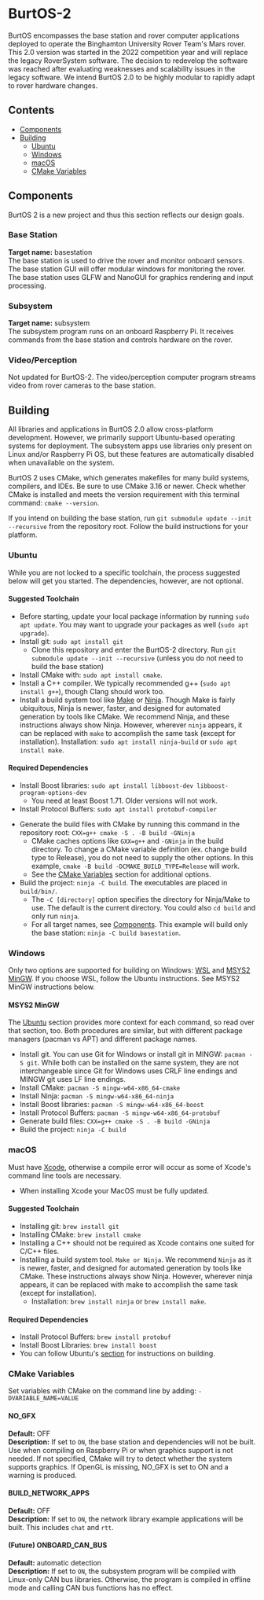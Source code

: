 # BurtOS-2
BurtOS encompasses the base station and rover computer applications deployed to operate the Binghamton University Rover Team's Mars rover. This 2.0 version was started in the 2022 competition year and will replace the legacy RoverSystem software. The decision to redevelop the software was reached after evaluating weaknesses and scalability issues in the legacy software. We intend BurtOS 2.0 to be highly modular to rapidly adapt to rover hardware changes.

## Contents
- [Components](#components)
- [Building](#building)
  - [Ubuntu](#ubuntu)
  - [Windows](#windows)
  - [macOS](#macos)
  - [CMake Variables](#cmake-variables)

## Components
BurtOS 2 is a new project and thus this section reflects our design goals.

### Base Station
**Target name:** basestation<br>
The base station is used to drive the rover and monitor onboard sensors. The base station GUI will offer modular windows for monitoring the rover. The base station uses GLFW and NanoGUI for graphics rendering and input processing.

### Subsystem
**Target name:** subsystem<br>
The subsystem program runs on an onboard Raspberry Pi. It receives commands from the base station and controls hardware on the rover.

### Video/Perception
Not updated for BurtOS-2. The video/perception computer program streams video from rover cameras to the base station.

## Building
All libraries and applications in BurtOS 2.0 allow cross-platform development. However, we primarily support Ubuntu-based operating systems for deployment. The subsystem apps use libraries only present on Linux and/or Raspberry Pi OS, but these features are automatically disabled when unavailable on the system.

BurtOS 2 uses CMake, which generates makefiles for many build systems, compilers, and IDEs. Be sure to use CMake 3.16 or newer. Check whether CMake is installed and meets the version requirement with this terminal command: `cmake --version`.

If you intend on building the base station, run `git submodule update --init --recursive` from the repository root. Follow the build instructions for your platform.

### Ubuntu
While you are not locked to a specific toolchain, the process suggested below will get you started. The dependencies, however, are not optional.
#### Suggested Toolchain
* Before starting, update your local package information by running `sudo apt update`. You may want to upgrade your packages as well (`sudo apt upgrade`).
* Install git: `sudo apt install git`
  * Clone this repository and enter the BurtOS-2 directory. Run `git submodule update --init --recursive` (unless you do not need to build the base station)
* Install CMake with: `sudo apt install cmake`.
* Install a C++ compiler. We typically recommended g++ (`sudo apt install g++`), though Clang should work too.
* Install a build system tool like [Make](https://www.gnu.org/software/make/) or [Ninja](https://ninja-build.org/). Though Make is fairly ubiquitous, Ninja is newer, faster, and designed for automated generation by tools like CMake. We recommend Ninja, and these instructions always show Ninja. However, wherever `ninja` appears, it can be replaced with `make` to accomplish the same task (except for installation). Installation: `sudo apt install ninja-build` or `sudo apt install make`.
#### Required Dependencies
* Install Boost libraries: `sudo apt install libboost-dev libboost-program-options-dev`
  * You need at least Boost 1.71. Older versions will not work.
* Install Protocol Buffers: `sudo apt install protobuf-compiler`
<p id="build"> </p>

* Generate the build files with CMake by running this command in the repository root: `CXX=g++ cmake -S . -B build -GNinja`
  * CMake caches options like `GXX=g++` and `-GNinja` in the build directory. To change a CMake variable definition (ex. change build type to Release), you do not need to supply the other options. In this example, `cmake -B build -DCMAKE_BUILD_TYPE=Release` will work.
  * See the [CMake Variables](#cmake-variables) section for additional options.
* Build the project: `ninja -C build`. The executables are placed in `build/bin/`.
  * The `-C [directory]` option specifies the directory for Ninja/Make to use. The default is the current directory. You could also `cd build` and only run `ninja`.
  * For all target names, see [Components](#components). This example will build only the base station: `ninja -C build basestation`.

### Windows
Only two options are supported for building on Windows: [WSL](https://docs.microsoft.com/en-us/windows/wsl/install) and [MSYS2 MinGW](https://www.msys2.org/). If you choose WSL, follow the Ubuntu instructions. See MSYS2 MinGW instructions below.
#### MSYS2 MinGW
The [Ubuntu](#ubuntu) section provides more context for each command, so read over that section, too. Both procedures are similar, but with different package managers (pacman vs APT) and different package names.
* Install git. You can use Git for Windows or install git in MINGW: `pacman -S git`. While both can be installed on the same system, they are not interchangeable since Git for Windows uses CRLF line endings and MINGW git uses LF line endings.
* Install CMake: `pacman -S mingw-w64-x86_64-cmake`
* Install Ninja: `pacman -S mingw-w64-x86_64-ninja`
* Install Boost libraries: `pacman -S mingw-w64-x86_64-boost`
* Install Protocol Buffers: `pacman -S mingw-w64-x86_64-protobuf`
* Generate build files: `CXX=g++ cmake -S . -B build -GNinja`
* Build the project: `ninja -C build`

### macOS
Must have [Xcode](https://apps.apple.com/us/app/xcode/id497799835?mt=12), otherwise a compile error will occur as some of Xcode's command line tools are necessary.
* When installing Xcode your MacOS must be fully updated.
#### Suggested Toolchain
  * Installing git: `brew install git`
  * Installing CMake: `brew install cmake`
  * Installing a C++ should not be required as Xcode contains one suited for C/C++ files.
  * Installing a build system tool. `Make or Ninja`. We recommend `Ninja` as it is newer, faster, and designed for automated generation by tools like CMake. These instructions always show Ninja. However, wherever ninja appears, it can be replaced with make to accomplish the same task (except for installation). 
    * Installation: `brew install ninja` or `brew install make`.
#### Required Dependencies
* Install Protocol Buffers: `brew install protobuf`
* Install Boost Libraries: `brew install boost`
* You can follow Ubuntu's <a href="#build">section</a> for instructions on building.
### CMake Variables
Set variables with CMake on the command line by adding: `-DVARIABLE_NAME=VALUE`
#### NO_GFX
**Default:** OFF<br>
**Description:** If set to `ON`, the base station and dependencies will not be built. Use when compiling on Raspberry Pi or when graphics support is not needed. If not specified, CMake will try to detect whether the system supports graphics. If OpenGL is missing, NO_GFX is set to ON and a warning is produced.
#### BUILD_NETWORK_APPS
**Default:** OFF<br>
**Description:** If set to `ON`, the network library example applications will be built. This includes `chat` and `rtt`.
#### (Future) ONBOARD_CAN_BUS
**Default:** automatic detection<br>
**Description:** If set to `ON`, the subsystem program will be compiled with Linux-only CAN bus libraries. Otherwise, the program is compiled in offline mode and calling CAN bus functions has no effect.
